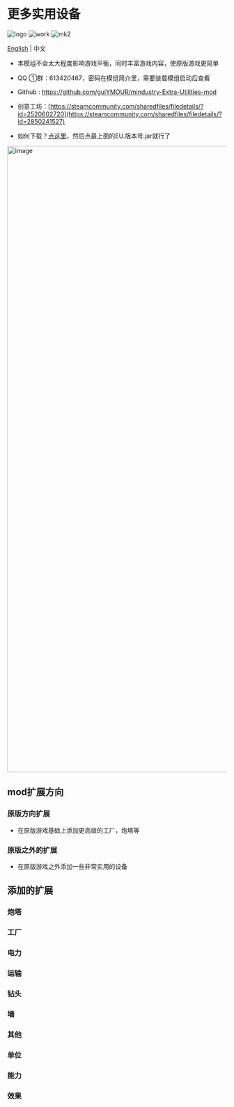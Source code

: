 # 更多实用设备

![logo](https://user-images.githubusercontent.com/77377005/230295140-234fab8c-c995-4a13-b4a4-00eb2888e6d3.png)
![work](https://user-images.githubusercontent.com/77377005/231817466-63545b19-6286-4ab4-b151-8bc95ce501f0.gif)
![mk2](https://user-images.githubusercontent.com/77377005/230294594-2f4aec93-a2ba-4857-ab90-26fc20e8420b.gif)

[English](README.md) | 中文

- 本模组不会太大程度影响游戏平衡，同时丰富游戏内容，使原版游戏更简单

- QQ ①群：613420467，密码在模组简介里，需要装载模组启动后查看
- Github : https://github.com/guiYMOUR/mindustry-Extra-Utilities-mod
- 创意工坊：[https://steamcommunity.com/sharedfiles/filedetails/?id=2520602720](https://steamcommunity.com/sharedfiles/filedetails/?id=2850241527)
- 如何下载？[点这里](https://github.com/guiYMOUR/mindustry-Extra-Utilities-mod/releases)，然后点最上面的EU.版本号.jar就行了
<img width="1439" alt="image" src="https://user-images.githubusercontent.com/77377005/230292712-f9921489-8b6c-4386-a545-b3f9080e1843.png">


## mod扩展方向

### 原版方向扩展
- 在原版游戏基础上添加更高级的工厂，炮塔等

### 原版之外的扩展
- 在原版游戏之外添加一些非常实用的设备

## 添加的扩展

### 炮塔

### 工厂

### 电力

### 运输

### 钻头

### 墙

### 其他

### 单位

### 能力

### 效果
